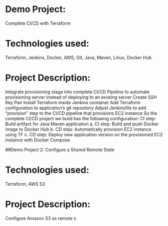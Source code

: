 # Demo Project:
Complete CI/CD with Terraform

# Technologies used:
Terraform, Jenkins, Docker, AWS, Git, Java, Maven, Linux, Docker Hub

# Project Description:
Integrate provisioning stage into complete CI/CD Pipeline to automate provisioning server instead of
deploying to an existing server
Create SSH Key Pair
Install Terraform inside Jenkins container
Add Terraform configuration to application’s git repository
Adjust Jenkinsfile to add “provision” step to the CI/CD pipeline that provisions EC2 instance
So the complete CI/CD project we build has the following configuration:
CI step: Build artifact for Java Maven application
a.
CI step: Build and push Docker image to Docker Hub
b.
CD step: Automatically provision EC2 instance using TF
c.
CD step: Deploy new application version on the provisioned EC2 instance with Docker Compose



##Demo Project 2:
Configure a Shared Remote State
# Technologies used:
Terraform, AWS S3
# Project Description:
Configure Amazon S3 as remote s
